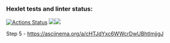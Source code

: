 ### Hexlet tests and linter status:
[![Actions Status](https://github.com/DanielNuud/java-project-71/actions/workflows/hexlet-check.yml/badge.svg)](https://github.com/DanielNuud/java-project-71/actions)
<a href="https://codeclimate.com/github/DanielNuud/java-project-71/maintainability"><img src="https://api.codeclimate.com/v1/badges/aebaa8212e0a97eebbd7/maintainability" /><a><a href="https://codeclimate.com/github/DanielNuud/java-project-71/test_coverage"><img src="https://api.codeclimate.com/v1/badges/aebaa8212e0a97eebbd7/test_coverage" /></a>

Step 5 - https://asciinema.org/a/cHTJdYxc6WWcrDwUBhtlmjjgJ
